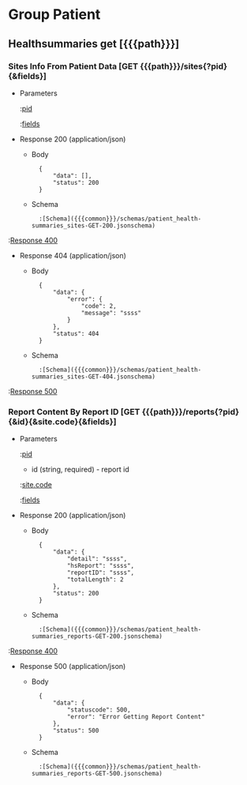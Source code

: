 # Group Patient

## Healthsummaries get [{{{path}}}]

### Sites Info From Patient Data [GET {{{path}}}/sites{?pid}{&fields}]

+ Parameters

    :[pid]({{{common}}}/parameters/pid.md)

    :[fields]({{{common}}}/parameters/fields.md)


+ Response 200 (application/json)

    + Body

            {
                "data": [],
                "status": 200
            }

    + Schema

            :[Schema]({{{common}}}/schemas/patient_health-summaries_sites-GET-200.jsonschema)

:[Response 400]({{{common}}}/responses/400.md)

+ Response 404 (application/json)

    + Body

            {
                "data": {
                    "error": {
                        "code": 2,
                        "message": "ssss"
                    }
                },
                "status": 404
            }

    + Schema

            :[Schema]({{{common}}}/schemas/patient_health-summaries_sites-GET-404.jsonschema)

:[Response 500]({{{common}}}/responses/500.md)


### Report Content By Report ID [GET {{{path}}}/reports{?pid}{&id}{&site.code}{&fields}]

+ Parameters

    :[pid]({{{common}}}/parameters/pid.md)

    + id (string, required) - report id

    :[site.code]({{{common}}}/parameters/site.code.md)

    :[fields]({{{common}}}/parameters/fields.md)


+ Response 200 (application/json)

    + Body

            {
                "data": {
                    "detail": "ssss",
                    "hsReport": "ssss",
                    "reportID": "ssss",
                    "totalLength": 2
                },
                "status": 200
            }

    + Schema

            :[Schema]({{{common}}}/schemas/patient_health-summaries_reports-GET-200.jsonschema)

:[Response 400]({{{common}}}/responses/400.md)

+ Response 500 (application/json)

    + Body

            {
                "data": {
                    "statuscode": 500,
                    "error": "Error Getting Report Content"
                },
                "status": 500
            }

    + Schema

            :[Schema]({{{common}}}/schemas/patient_health-summaries_reports-GET-500.jsonschema)

